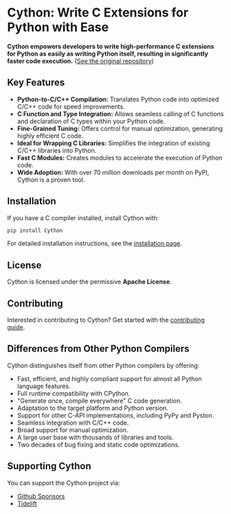 # Cython: Write C Extensions for Python with Ease

**Cython empowers developers to write high-performance C extensions for Python as easily as writing Python itself, resulting in significantly faster code execution.** ([See the original repository](https://github.com/cython/cython))

## Key Features

*   **Python-to-C/C++ Compilation:** Translates Python code into optimized C/C++ code for speed improvements.
*   **C Function and Type Integration:** Allows seamless calling of C functions and declaration of C types within your Python code.
*   **Fine-Grained Tuning:** Offers control for manual optimization, generating highly efficient C code.
*   **Ideal for Wrapping C Libraries:** Simplifies the integration of existing C/C++ libraries into Python.
*   **Fast C Modules:** Creates modules to accelerate the execution of Python code.
*   **Wide Adoption:** With over 70 million downloads per month on PyPI, Cython is a proven tool.

## Installation

If you have a C compiler installed, install Cython with:

```bash
pip install Cython
```

For detailed installation instructions, see the [installation page](https://docs.cython.org/en/latest/src/quickstart/install.html).

## License

Cython is licensed under the permissive **Apache License**.

## Contributing

Interested in contributing to Cython? Get started with the [contributing guide](https://github.com/cython/cython/blob/master/docs/CONTRIBUTING.rst).

## Differences from Other Python Compilers

Cython distinguishes itself from other Python compilers by offering:

*   Fast, efficient, and highly compliant support for almost all Python language features.
*   Full runtime compatibility with CPython.
*   "Generate once, compile everywhere" C code generation.
*   Adaptation to the target platform and Python version.
*   Support for other C-API implementations, including PyPy and Pyston.
*   Seamless integration with C/C++ code.
*   Broad support for manual optimization.
*   A large user base with thousands of libraries and tools.
*   Two decades of bug fixing and static code optimizations.

## Supporting Cython

You can support the Cython project via:

*   [Github Sponsors](https://github.com/users/scoder/sponsorship)
*   [Tidelift](https://tidelift.com/subscription/pkg/pypi-cython)